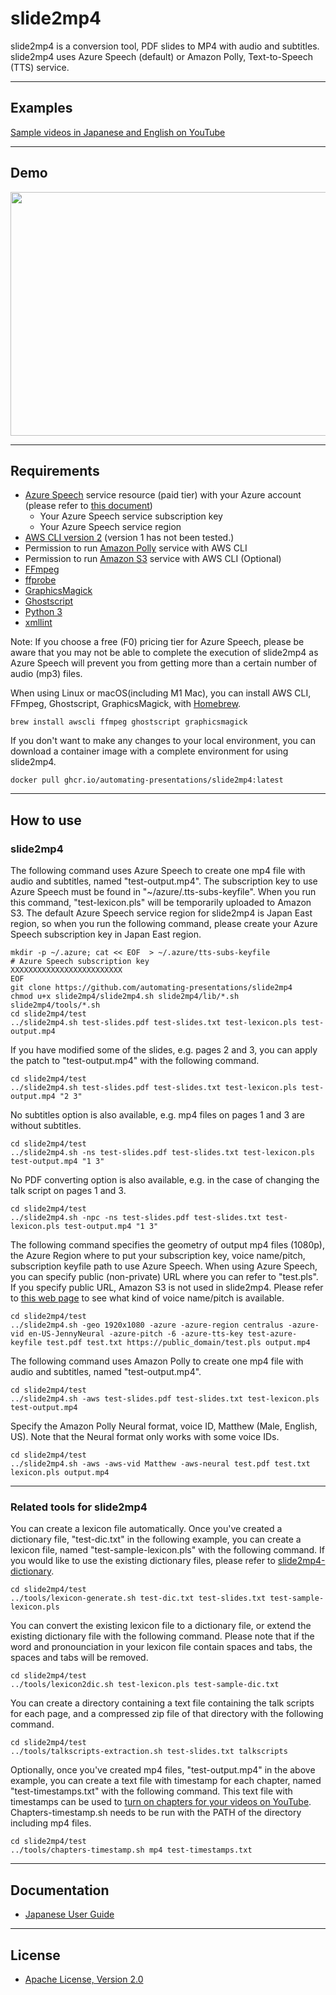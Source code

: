 # slide2mp4

slide2mp4 is a conversion tool, PDF slides to MP4 with audio and subtitles.   
slide2mp4 uses Azure Speech (default) or Amazon Polly, Text-to-Speech (TTS) service.

----
## Examples
[Sample videos in Japanese and English on YouTube](https://www.youtube.com/playlist?list=PL4IvAXW0drR0TLFEuUOZNA26PBe9W4LJF)

----
## Demo
<img src="test/slide2mp4-demo.gif" width="724" height="390">

----
## Requirements

 - [Azure Speech](https://azure.microsoft.com/en-us/services/cognitive-services/text-to-speech/#overview) service resource (paid tier) with your Azure account (please refer to [this document](https://docs.microsoft.com/en-us/azure/cognitive-services/speech-service/overview))
   - Your Azure Speech service subscription key
   - Your Azure Speech service region
 - [AWS CLI version 2](https://docs.aws.amazon.com/cli/latest/userguide/install-cliv2.html) (version 1 has not been tested.)
 - Permission to run [Amazon Polly](https://docs.aws.amazon.com/polly/latest/dg/what-is.html) service with AWS CLI
 - Permission to run [Amazon S3](https://aws.amazon.com/s3/) service with AWS CLI (Optional)
 - [FFmpeg](https://www.ffmpeg.org/)
 - [ffprobe](https://ffmpeg.org/ffprobe.html)
 - [GraphicsMagick](http://www.graphicsmagick.org/index.html)
 - [Ghostscript](https://www.ghostscript.com/)
 - [Python 3](https://www.python.org/)
 - [xmllint](http://xmlsoft.org/xmllint.html)

Note: If you choose a free (F0) pricing tier for Azure Speech, please be aware that you may not be able to complete the execution of slide2mp4 as Azure Speech will prevent you from getting more than a certain number of audio (mp3) files.

When using Linux or macOS(including M1 Mac), you can install AWS CLI, FFmpeg, Ghostscript, GraphicsMagick, with [Homebrew](https://brew.sh/).

```
brew install awscli ffmpeg ghostscript graphicsmagick
```

If you don't want to make any changes to your local environment, you can download a container image with a complete environment for using slide2mp4.
```
docker pull ghcr.io/automating-presentations/slide2mp4:latest
```

----
## How to use

### slide2mp4

The following command uses Azure Speech to create one mp4 file with audio and subtitles, named "test-output.mp4". The subscription key to use Azure Speech must be found in "~/azure/.tts-subs-keyfile". When you run this command, "test-lexicon.pls" will be temporarily uploaded to Amazon S3. The default Azure Speech service region for slide2mp4 is Japan East region, so when you run the following command, please create your Azure Speech subscription key in Japan East region.

```
mkdir -p ~/.azure; cat << EOF  > ~/.azure/tts-subs-keyfile
# Azure Speech subscription key
XXXXXXXXXXXXXXXXXXXXXXXXX
EOF
git clone https://github.com/automating-presentations/slide2mp4
chmod u+x slide2mp4/slide2mp4.sh slide2mp4/lib/*.sh slide2mp4/tools/*.sh
cd slide2mp4/test
../slide2mp4.sh test-slides.pdf test-slides.txt test-lexicon.pls test-output.mp4
```

If you have modified some of the slides, e.g. pages 2 and 3, you can apply the patch to "test-output.mp4" with the following command.

```
cd slide2mp4/test
../slide2mp4.sh test-slides.pdf test-slides.txt test-lexicon.pls test-output.mp4 "2 3"
```

No subtitles option is also available, e.g. mp4 files on pages 1 and 3 are without subtitles.
```
cd slide2mp4/test
../slide2mp4.sh -ns test-slides.pdf test-slides.txt test-lexicon.pls test-output.mp4 "1 3"
```

No PDF converting option is also available, e.g. in the case of changing the talk script on pages 1 and 3.
```
cd slide2mp4/test
../slide2mp4.sh -npc -ns test-slides.pdf test-slides.txt test-lexicon.pls test-output.mp4 "1 3"
```

The following command specifies the geometry of output mp4 files (1080p), the Azure Region where to put your subscription key, voice name/pitch, subscription keyfile path to use Azure Speech. When using Azure Speech, you can specify public (non-private) URL where you can refer to "test.pls". If you specify public URL, Amazon S3 is not used in slide2mp4. Please refer to [this web page](https://azure.microsoft.com/en-us/services/cognitive-services/text-to-speech/) to see what kind of voice name/pitch is available.
```
cd slide2mp4/test
../slide2mp4.sh -geo 1920x1080 -azure -azure-region centralus -azure-vid en-US-JennyNeural -azure-pitch -6 -azure-tts-key test-azure-keyfile test.pdf test.txt https://public_domain/test.pls output.mp4
```

The following command uses Amazon Polly to create one mp4 file with audio and subtitles, named "test-output.mp4".
```
cd slide2mp4/test
../slide2mp4.sh -aws test-slides.pdf test-slides.txt test-lexicon.pls test-output.mp4
```

Specify the Amazon Polly Neural format, voice ID, Matthew (Male, English, US). Note that the Neural format only works with some voice IDs.
```
cd slide2mp4/test
../slide2mp4.sh -aws -aws-vid Matthew -aws-neural test.pdf test.txt lexicon.pls output.mp4
```

----
### Related tools for slide2mp4

You can create a lexicon file automatically. Once you've created a dictionary file, "test-dic.txt" in the following example, you can create a lexicon file, named "test-sample-lexicon.pls" with the following command. If you would like to use the existing dictionary files, please refer to [slide2mp4-dictionary](https://github.com/automating-presentations/slide2mp4-dictionary).
```
cd slide2mp4/test
../tools/lexicon-generate.sh test-dic.txt test-slides.txt test-sample-lexicon.pls
```

You can convert the existing lexicon file to a dictionary file, or extend the existing dictionary file with the following command. Please note that if the word and pronounciation in your lexicon file contain spaces and tabs, the spaces and tabs will be removed. 
```
cd slide2mp4/test
../tools/lexicon2dic.sh test-lexicon.pls test-sample-dic.txt
```

You can create a directory containing a text file containing the talk scripts for each page, and a compressed zip file of that directory with the following command.
```
cd slide2mp4/test
../tools/talkscripts-extraction.sh test-slides.txt talkscripts
```

Optionally, once you've created mp4 files, "test-output.mp4" in the above example, you can create a text file with timestamp for each chapter, named "test-timestamps.txt" with the following command. This text file with timestamps can be used to [turn on chapters for your videos on YouTube](https://support.google.com/youtube/answer/9884579?hl=en). Chapters-timestamp.sh needs to be run with the PATH of the directory including mp4 files.
```
cd slide2mp4/test
../tools/chapters-timestamp.sh mp4 test-timestamps.txt
```

----
## Documentation
 - [Japanese User Guide](https://github.com/automating-presentations/slide2mp4/blob/main/doc/userguide-ja.md)

----
## License
 - [Apache License, Version 2.0](http://www.apache.org/licenses/LICENSE-2.0)
